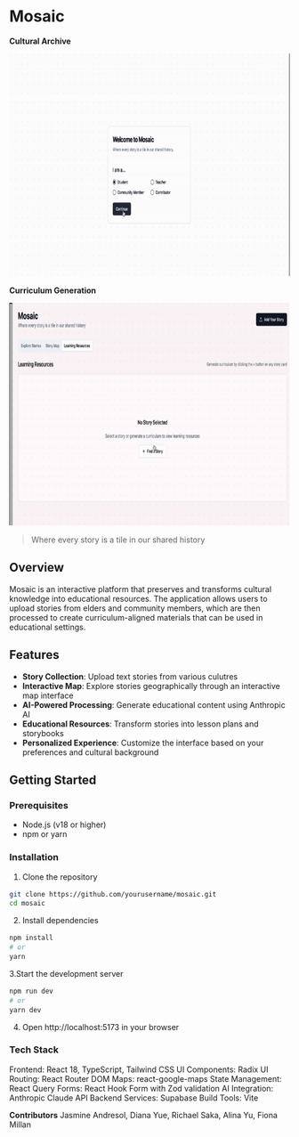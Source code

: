 # Mosaic

**Cultural Archive**

<img src="https://github.com/alinayu03/cultural-tile-mosaic/blob/main/Website%20Demo.gif" alt="Website GIF" width="800" height="400">

**Curriculum Generation**

<img src="https://github.com/alinayu03/cultural-tile-mosaic/blob/main/Generation%20Demo.gif" alt="Generation GIF" width="800" height="400">

> Where every story is a tile in our shared history

## Overview

Mosaic is an interactive platform that preserves and transforms cultural knowledge into educational resources. The application allows users to upload stories from elders and community members, which are then processed to create curriculum-aligned materials that can be used in educational settings.

## Features

- **Story Collection**: Upload text stories from various culutres
- **Interactive Map**: Explore stories geographically through an interactive map interface
- **AI-Powered Processing**: Generate educational content using Anthropic AI
- **Educational Resources**: Transform stories into lesson plans and storybooks
- **Personalized Experience**: Customize the interface based on your preferences and cultural background

## Getting Started

### Prerequisites

- Node.js (v18 or higher)
- npm or yarn

### Installation

1. Clone the repository
```bash
git clone https://github.com/yourusername/mosaic.git
cd mosaic
```
2. Install dependencies
```bash
npm install
# or
yarn
```
3.Start the development server

```bash
npm run dev
# or
yarn dev
```
4. Open http://localhost:5173 in your browser

### Tech Stack

Frontend: React 18, TypeScript, Tailwind CSS
UI Components: Radix UI
Routing: React Router DOM
Maps: react-google-maps
State Management: React Query
Forms: React Hook Form with Zod validation
AI Integration: Anthropic Claude API
Backend Services: Supabase
Build Tools: Vite


**Contributors**
Jasmine Andresol, Diana Yue, Richael Saka, Alina Yu, Fiona Millan



